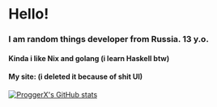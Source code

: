 # Hello!
### I am random things developer from Russia. 13 y.o.
#### Kinda i like Nix and golang (i learn Haskell btw)
#### My site: (i deleted it because of shit UI)
[![ProggerX's GitHub stats](https://github-readme-stats.vercel.app/api?username=ProggerX&show_icons=true&theme=tokyonight)](https://github.com/ProggerX)
